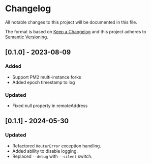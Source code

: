 # Changelog

All notable changes to this project will be documented in this file.

The format is based on [Keep a Changelog](https://keepachangelog.com/en/1.0.0) and this project adheres to [Semantic Versioning](https://semver.org/spec/v2.0.0.html).

## [0.1.0] - 2023-08-09

### Added

- Support PM2 multi-instance forks
- Added epoch timestamp to log

### Updated

- Fixed null property in remoteAddress

## [0.1.1] - 2024-05-30

### Updated

- Refactored `RouterError` exception handling.
- Added ability to disable logging.
- Replaced `--debug` with `--silent` switch.
